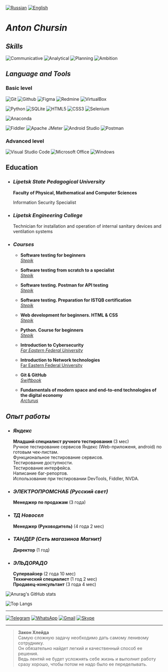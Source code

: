 [![Russian](https://img.shields.io/badge/Russian-beige?style=flat)](https://github.com/N7KA/N7KA/blob/Second/README.md)
[![English](https://img.shields.io/badge/English-green?style=flat)](https://github.com/N7KA/N7KA/blob/Second/README_EN.md)

# ***Anton Chursin***

## ***Skills***
![Communicative](https://img.shields.io/badge/Communicative-beige?style=for-the-badge)
![Analytical](https://img.shields.io/badge/Analytical-beige?style=for-the-badge)
![Planning](https://img.shields.io/badge/Planning-beige?style=for-the-badge)
![Ambition](https://img.shields.io/badge/Ambition-beige?style=for-the-badge)

## ***Language and Tools***

### **Basic level**
![Git](https://img.shields.io/badge/Git-F05032?style=for-the-badge&logo=git&logoColor=white)
![Github](https://img.shields.io/badge/Github-181717?style=for-the-badge&logo=github&logoColor=white)
![Figma](https://img.shields.io/badge/figma-F24E1E?style=for-the-badge&logo=figma&logoColor=black)
![Redmine](https://img.shields.io/badge/redmine-B32024?style=for-the-badge&logo=redmine&logoColor=white)
![VirtualBox](https://img.shields.io/badge/virtualbox-183A61?style=for-the-badge&logo=virtualbox&logoColor=white)

![Python](https://img.shields.io/badge/python-3776AB?style=for-the-badge&logo=python&logoColor=yellow)
![SQLite](https://img.shields.io/badge/sqlite-003B57?style=for-the-badge&logo=sqlite&logoColor=A6A9AA)
![HTML5](https://img.shields.io/badge/HTML5-E34F26?style=for-the-badge&logo=HTML5&logoColor=white)
![CSS3](https://img.shields.io/badge/css3-1572B6?style=for-the-badge&logo=css3&logoColor=white)
![Selenium](https://img.shields.io/badge/selenium-43B02A?style=for-the-badge&logo=selenium&logoColor=black)

![Anaconda](https://img.shields.io/badge/anaconda-44A833?style=for-the-badge&logo=anaconda&logoColor=black)

![Fiddler](https://img.shields.io/badge/fiddler-green?style=for-the-badge&logo=fiddler&logoColor=white)
![Apache JMeter](https://img.shields.io/badge/apache%20jmeter-D22128?style=for-the-badge&logo=apachejmeter&logoColor=white)
![Android Studio](https://img.shields.io/badge/android%20studio-0078D6?style=for-the-badge&logo=androidstudio&logoColor=green)
![Postman](https://img.shields.io/badge/postman-FF6C37?style=for-the-badge&logo=postman&logoColor=white)

### **Advanced level**

![Visual Studio Code](https://img.shields.io/badge/visual%20studio%20code-007ACC?style=for-the-badge&logo=visualstudiocode&logoColor=black)
![Microsoft Office](https://img.shields.io/badge/ms%20office-D83B01?style=for-the-badge&logo=microsoftoffice&logoColor=black)
![Windows](https://img.shields.io/badge/windows-3DDC84?style=for-the-badge&logo=windows&logoColor=black)

## Education

+ ### ***Lipetsk State Pedagogical University***

  **Faculty of Physical, Mathematical and Computer Sciences**

  Information Security Specialist

+ ### ***Lipetsk Engineering College***

  Technician for installation and operation of internal sanitary devices and ventilation systems

+ ### ***Courses***

  + **Software testing for beginners**  
*[Stepik](https://github.com/N7KA/N7KA/blob/main/Certificates/Тестирование%20ПО%20для%20начинающих.jpg)*

  + **Software testing from scratch to a specialist**  
*[Stepik](https://github.com/N7KA/N7KA/blob/main/Certificates/Тестирование%20ПО%20с%20нуля%20до%20специалиста.jpg)*

  + **Software testing. Postman for API testing**  
*[Stepik](https://github.com/N7KA/N7KA/blob/main/Certificates/Тестирование%20ПО.%20Postman%20для%20тестирования%20API.jpg)*

  + **Software testing. Preparation for ISTQB certification**  
*[Stepik](https://github.com/N7KA/N7KA/blob/main/Certificates/Тестирование%20ПО.%20Подготовка%20к%20сертификации%20ISTQB.jpg)*

  + **Web development for beginners. HTML & CSS**  
*[Stepik](https://github.com/N7KA/N7KA/blob/main/Certificates/Веб-разработка%20для%20начинающих.%20HTML%20и%20CSS.jpg)*

  + **Python. Course for beginners**  
*[Stepik](https://github.com/N7KA/N7KA/blob/main/Certificates/Python.%20Курс%20для%20начинающих.jpg)*

  + **Introduction to Cybersecurity**  
*[Far Eastern Federal University](https://github.com/N7KA/N7KA/blob/main/Certificates/Введение%20в%20кибербезопасность.jpg)*

  + **Introduction to Network technologies**  
[Far Eastern Federal University](https://github.com/N7KA/N7KA/blob/main/Certificates/Введение%20в%20сетевые%20технологии.jpg)

  + **Git & GitHub**  
*[Swiftbook](https://github.com/N7KA/N7KA/blob/main/Certificates/Изучаем%20Git%20И%20GitHub.jpg)*

  + **Fundamentals of modern space and end-to-end technologies of the digital economy**  
*[Arcturus](https://github.com/N7KA/N7KA/blob/main/Certificates/Основы%20современных%20космических%20и%20сквозных%20технологий%20цифровой%20экономики.jpg)*

## ***Опыт работы***

+ ### ***Яндекс***  

  **Младший специалист ручного тестирования**  (3 мес)  
  Ручное тестирование сервисов Яндекc (Web-приложеня, android) по готовым чек-листам.  
  Функциональное тестирование сервисов.  
  Тестирование доступности.  
  Тестирование интерфейса.  
  Написание баг-репортов.  
  Использование при тестировании DevTools, Fiddler, NVDA.

+ ### ***ЭЛЕКТРОПРОМСНАБ (Русский свет)***  

  **Менеджер по продажам** (3 года)

+ ### ***ТД Новосел***

  **Менеджер (Руководитель)** (4 года 2 мес)

+ ### ***ТАНДЕР (Сеть магазинов Магнит)***  

  **Директор** (1 год)

+ ### ***ЭЛЬДОРАДО***  

  **Супервайзер** (2 года 10 мес)  
  **Технический специалист** (1 год 2 мес)  
  **Продавец-консультант** (3 года 4 мес)

![Anurag's GitHub stats](https://github-readme-stats.vercel.app/api?username=N7KA&count_private=true&show_icons=true&theme=white&locale=en&custom_title=Anton%20Chursin.%20Statistics%20GitHub)

![Top Langs](https://github-readme-stats.vercel.app/api/top-langs/?username=N7KA)

---
[![Telegram](https://img.shields.io/badge/Telegram-white?style=social&logo=Telegram&logoColor=26A5E4)](https://t.me/xn7kax)
[![WhatsApp](https://img.shields.io/badge/WhatsApp-white?style=social&logo=WhatsApp&logoColor=25D366)]()
[![Gmail](https://img.shields.io/badge/Gmail-white?style=social&logo=Gmail&logoColor=EA4335)](mailto:anton.a.chursin@gmail.com)
[![Skype](https://img.shields.io/badge/Skype-white?style=social&logo=Skype&logoColor=26A5E4)](https://join.skype.com/invite/E8LfPXIfr4Mv)

---
> **Закон Хлейда**  
> Самую сложную задачу необходимо дать самому ленивому сотруднику.  
> Он обязательно найдет легкий и качественный способ ее решения.  
> Ведь лентяй не будет усложнять себе жизнь и выполнит работу сразу хорошо, чтобы потом не надо было ее переделывать.

